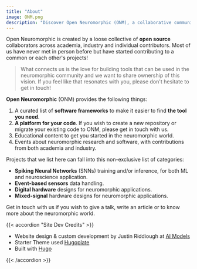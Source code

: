 ```yaml
---
title: "About"
image: ONM.png
description: "Discover Open Neuromorphic (ONM), a collaborative community for neuromorphic computing enthusiasts. Explore tools, frameworks, and educational content to fuel your passion."
---
```


Open Neuromorphic is created by a loose collective of **open source** collaborators across academia, industry and individual contributors. Most of us have never met in person before but have started contributing to a common or each other's projects! 

> What connects us is the love for building tools that can be used in the neuromorphic community and we want to share ownership of this vision. If you feel like that resonates with you, please don't hesitate to get in touch!

**Open Neuromorphic** (ONM) provides the following things:

1. A curated list of **software frameworks** to make it easier to find **the tool you need**.
2. **A platform for your code**. If you wish to create a new repository or migrate your existing code to ONM, please get in touch with us.
3. Educational content to get you started in the neuromorphic world.
4. Events about neuromorphic research and software, with contributions from both academia and industry. 

Projects that we list here can fall into this non-exclusive list of categories:

- **Spiking Neural Networks** (SNNs) training and/or inference, for both ML and neuroscience application.
- **Event-based sensors** data handling.
- **Digital hardware** designs for neuromorphic applications.
- **Mixed-signal** hardware designs for neuromorphic applications.

Get in touch with us if you wish to give a talk, write an article or to know more about the neuromorphic world.

{{< accordion "Site Dev Credits" >}}

- Website design & custom development by Justin Riddiough at [AI Models](https://www.aimodels.org/)
- Starter Theme used [Hugoplate](https://github.com/zeon-studio/hugoplate)
- Built with [Hugo](https://gohugo.io/)

{{< /accordion >}}
